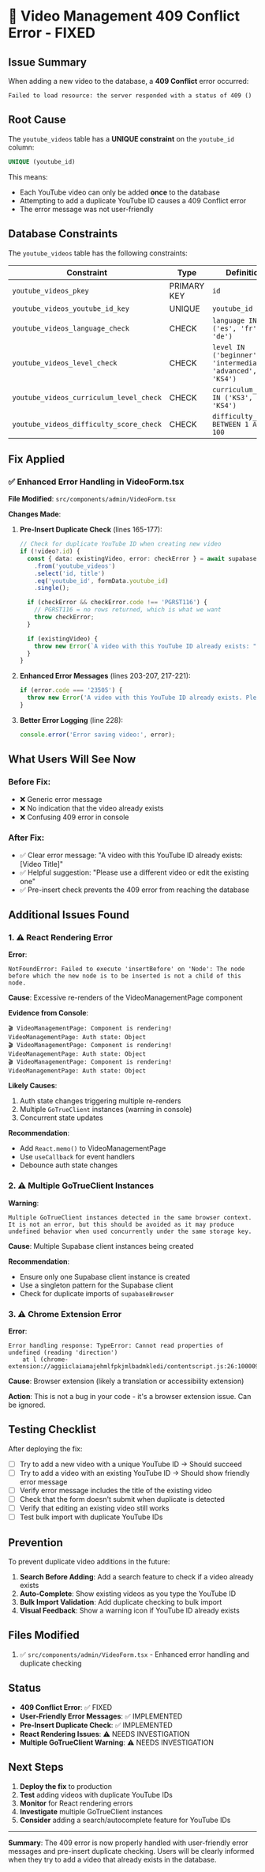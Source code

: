 # 🚨 Video Management 409 Conflict Error - FIXED

## Issue Summary

When adding a new video to the database, a **409 Conflict** error occurred:

```
Failed to load resource: the server responded with a status of 409 ()
```

## Root Cause

The `youtube_videos` table has a **UNIQUE constraint** on the `youtube_id` column:

```sql
UNIQUE (youtube_id)
```

This means:
- Each YouTube video can only be added **once** to the database
- Attempting to add a duplicate YouTube ID causes a 409 Conflict error
- The error message was not user-friendly

## Database Constraints

The `youtube_videos` table has the following constraints:

| Constraint | Type | Definition |
|------------|------|------------|
| `youtube_videos_pkey` | PRIMARY KEY | `id` |
| `youtube_videos_youtube_id_key` | UNIQUE | `youtube_id` |
| `youtube_videos_language_check` | CHECK | `language IN ('es', 'fr', 'de')` |
| `youtube_videos_level_check` | CHECK | `level IN ('beginner', 'intermediate', 'advanced', 'KS4')` |
| `youtube_videos_curriculum_level_check` | CHECK | `curriculum_level IN ('KS3', 'KS4')` |
| `youtube_videos_difficulty_score_check` | CHECK | `difficulty_score BETWEEN 1 AND 100` |

## Fix Applied

### ✅ Enhanced Error Handling in VideoForm.tsx

**File Modified**: `src/components/admin/VideoForm.tsx`

**Changes Made**:

1. **Pre-Insert Duplicate Check** (lines 165-177):
   ```typescript
   // Check for duplicate YouTube ID when creating new video
   if (!video?.id) {
     const { data: existingVideo, error: checkError } = await supabaseBrowser
       .from('youtube_videos')
       .select('id, title')
       .eq('youtube_id', formData.youtube_id)
       .single();

     if (checkError && checkError.code !== 'PGRST116') {
       // PGRST116 = no rows returned, which is what we want
       throw checkError;
     }

     if (existingVideo) {
       throw new Error(`A video with this YouTube ID already exists: "${existingVideo.title}". Please use a different video or edit the existing one.`);
     }
   }
   ```

2. **Enhanced Error Messages** (lines 203-207, 217-221):
   ```typescript
   if (error.code === '23505') {
     throw new Error('A video with this YouTube ID already exists. Please use a different video.');
   }
   ```

3. **Better Error Logging** (line 228):
   ```typescript
   console.error('Error saving video:', error);
   ```

## What Users Will See Now

### Before Fix:
- ❌ Generic error message
- ❌ No indication that the video already exists
- ❌ Confusing 409 error in console

### After Fix:
- ✅ Clear error message: "A video with this YouTube ID already exists: [Video Title]"
- ✅ Helpful suggestion: "Please use a different video or edit the existing one"
- ✅ Pre-insert check prevents the 409 error from reaching the database

## Additional Issues Found

### 1. ⚠️ React Rendering Error

**Error**:
```
NotFoundError: Failed to execute 'insertBefore' on 'Node': The node before which the new node is to be inserted is not a child of this node.
```

**Cause**: Excessive re-renders of the VideoManagementPage component

**Evidence from Console**:
```
🎬 VideoManagementPage: Component is rendering!
VideoManagementPage: Auth state: Object
🎬 VideoManagementPage: Component is rendering!
VideoManagementPage: Auth state: Object
🎬 VideoManagementPage: Component is rendering!
VideoManagementPage: Auth state: Object
```

**Likely Causes**:
1. Auth state changes triggering multiple re-renders
2. Multiple `GoTrueClient` instances (warning in console)
3. Concurrent state updates

**Recommendation**: 
- Add `React.memo()` to VideoManagementPage
- Use `useCallback` for event handlers
- Debounce auth state changes

### 2. ⚠️ Multiple GoTrueClient Instances

**Warning**:
```
Multiple GoTrueClient instances detected in the same browser context. It is not an error, but this should be avoided as it may produce undefined behavior when used concurrently under the same storage key.
```

**Cause**: Multiple Supabase client instances being created

**Recommendation**:
- Ensure only one Supabase client instance is created
- Use a singleton pattern for the Supabase client
- Check for duplicate imports of `supabaseBrowser`

### 3. ⚠️ Chrome Extension Error

**Error**:
```
Error handling response: TypeError: Cannot read properties of undefined (reading 'direction')
    at l (chrome-extension://aggiiclaiamajehmlfpkjmlbadmkledi/contentscript.js:26:100009)
```

**Cause**: Browser extension (likely a translation or accessibility extension)

**Action**: This is not a bug in your code - it's a browser extension issue. Can be ignored.

## Testing Checklist

After deploying the fix:

- [ ] Try to add a new video with a unique YouTube ID → Should succeed
- [ ] Try to add a video with an existing YouTube ID → Should show friendly error message
- [ ] Verify error message includes the title of the existing video
- [ ] Check that the form doesn't submit when duplicate is detected
- [ ] Verify that editing an existing video still works
- [ ] Test bulk import with duplicate YouTube IDs

## Prevention

To prevent duplicate video additions in the future:

1. **Search Before Adding**: Add a search feature to check if a video already exists
2. **Auto-Complete**: Show existing videos as you type the YouTube ID
3. **Bulk Import Validation**: Add duplicate checking to bulk import
4. **Visual Feedback**: Show a warning icon if YouTube ID already exists

## Files Modified

1. ✅ `src/components/admin/VideoForm.tsx` - Enhanced error handling and duplicate checking

## Status

- **409 Conflict Error**: ✅ FIXED
- **User-Friendly Error Messages**: ✅ IMPLEMENTED
- **Pre-Insert Duplicate Check**: ✅ IMPLEMENTED
- **React Rendering Issues**: ⚠️ NEEDS INVESTIGATION
- **Multiple GoTrueClient Warning**: ⚠️ NEEDS INVESTIGATION

## Next Steps

1. **Deploy the fix** to production
2. **Test** adding videos with duplicate YouTube IDs
3. **Monitor** for React rendering errors
4. **Investigate** multiple GoTrueClient instances
5. **Consider** adding a search/autocomplete feature for YouTube IDs

---

**Summary**: The 409 error is now properly handled with user-friendly error messages and pre-insert duplicate checking. Users will be clearly informed when they try to add a video that already exists in the database.

